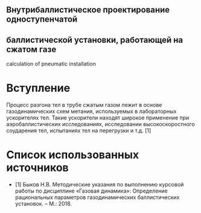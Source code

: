 ## Внутрибаллистическое проектирование одноступенчатой 
## баллистической установки, работающей на сжатом газе
calculation of pneumatic installation

# Вступление

Процесс разгона тел в трубе сжатым газом лежит в основе газодинамических схем метания, используемых в лабораторных ускорителях тел. Такие ускорители находят широкое применение при аэробаллистических исследованиях, исследовании высокоскоростного соударения тел, испытаниях тел на перегрузки и т.д. [1]

# Список использованных источников
* [1] Быков Н.В. Методические указания по выполнению курсовой работы по дисциплине «Газовая динамика»: Определение рациональных параметров газодинамических баллистических установок. –  М.: 2018.